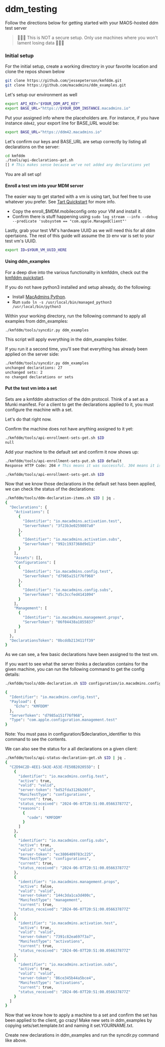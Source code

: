 # ddm_testing
Follow the directions below for getting started with your MAOS-hosted ddm test server


> 🚨🚨🚨 This is NOT a secure setup. Only use machines where you won't lament losing data 🚨🚨🚨

### Initial setup
For the initial setup, create a working directory in your favorite location and clone the repos shown below

```bash
git clone https://github.com/jessepeterson/kmfddm.git
git clone https://github.com/macadmins/ddm_examples.git
```

Let's setup our environment as well
```bash
export API_KEY="$YOUR_DDM_API_KEY"
export BASE_URL="https://$YOUR_DDM_INSTANCE.macadmins.io"
```
Put your assigned info where the placeholders are. For instance, if you have instance `ddm42`, your export line for BASE_URL would be:
```bash
export BASE_URL="https://ddm42.macadmins.io"
```
Let's confirm our keys and BASE_URL are setup correctly by listing all declarations on the server:
```bash
cd kmfddm
./tools/api-declarations-get.sh
[] # This makes sense because we've not added any declarations yet
```
You are all set up!

#### Enroll a test vm into your MDM server
The easier way to get started with a vm is using tart, but feel free to use whatever you prefer. See [Tart Quickstart](tart_quickstart.md) for more info.

- Copy the enroll_$MDM.mobileconfig onto your VM and install it.
- Confirm there is stuff happening using `sudo log stream --info --debug --predicate 'subsystem == "com.apple.ManagedClient"'`

Lastly, grab your test VM's hardware UUID as we will need this for all ddm opertaions. The rest of this guide will assume the `ID` env var is set to your test vm's UUID.

```bash
export ID=$YOUR_VM_UUID_HERE
```

#### Using ddm_examples
For a deep dive into the various functionality in kmfddm, check out the [kmfddm quickstart](https://github.com/jessepeterson/kmfddm/blob/main/docs/quickstart.md#basic-setup).

If you do not have python3 installed and setup already, do the following:
- Install [MacAdmins Python](https://github.com/macadmins/python/releases).
- Run `sudo ln -s /usr/local/bin/managed_python3 /usr/local/bin/python3`

Within your working directory, run the following command to apply all examples from ddm_examples:

```bash
./kmfddm/tools/syncdir.py ddm_examples
```
This script will apply everything in the ddm_examples folder.

If you run it a second time, you'll see that everything has already been applied on the server side:

```bash
./kmfddm/tools/syncdir.py ddm_examples
unchanged declarations: 27
unchanged sets: 2
no changed declarations or sets
```

#### Put the test vm into a set
Sets are a kmfddm abstraction of the ddm protocol. Think of a set as a Munki manifest. For a client to get the declarations applied to it, you must configure the machine with a set.

Let's do that right now.

Confirm the machine does not have anything assigned to it yet:
```bash
./kmfddm/tools/api-enrollment-sets-get.sh $ID
null
```
Add your machine to the default set and confirm it now shows up:
```bash
./kmfddm/tools/api-enrollment-sets-put.sh $ID default
Response HTTP Code: 204 # This means it was successful. 304 means it is already set.

./kmfddm/tools/api-enrollment-sets-get.sh $ID
```

Now that we know those declarations in the default set hass been applied, we can check the status of the declarations:

```bash
./kmfddm/tools/ddm-declaration-items.sh $ID | jq .
{
  "Declarations": {
    "Activations": [
      {
        "Identifier": "io.macadmins.activation.test",
        "ServerToken": "3f23b3e0259807a0"
      },
      {
        "Identifier": "io.macadmins.activation.subs",
        "ServerToken": "992c1937368d9d13"
      }
    ],
    "Assets": [],
    "Configurations": [
      {
        "Identifier": "io.macadmins.config.test",
        "ServerToken": "d7985a151f76f968"
      },
      {
        "Identifier": "io.macadmins.config.subs",
        "ServerToken": "d5c3ccfed4141094"
      }
    ],
    "Management": [
      {
        "Identifier": "io.macadmins.management.props",
        "ServerToken": "06f04438a1855837"
      }
    ]
  },
  "DeclarationsToken": "0bcddb213411ff39"
}
```
As we can see, a few basic declarations have been assigned to the test vm.

If you want to see what the server thinks a declaration contains for the given machine, you can run the following command to get the config details:

```bash
./kmfddm/tools/ddm-declaration.sh $ID configuration/io.macadmins.config.test | jq .

{
  "Identifier": "io.macadmins.config.test",
  "Payload": {
    "Echo": "KMFDDM"
  },
  "ServerToken": "d7985a151f76f968",
  "Type": "com.apple.configuration.management.test"
}
```
Note: You must pass in configuration/$declaration_identifier to this command to see the contents.

We can also see the status for a all declarations on a given client:

```bash
./kmfddm/tools/api-status-declaration-get.sh $ID | jq .
{
  "C2D94C2D-4EE1-5A3E-A53E-FE50B202055D": [
    {
      "identifier": "io.macadmins.config.test",
      "active": true,
      "valid": "valid",
      "server-token": "bd52fda3126b205f",
      "ManifestType": "configurations",
      "current": true,
      "status_received": "2024-06-07T20:51:00.056637877Z",
      "reasons": [
        {
          "code": "KMFDDM"
        }
      ]
    },
    {
      "identifier": "io.macadmins.config.subs",
      "active": true,
      "valid": "valid",
      "server-token": "ec3806409783c225",
      "ManifestType": "configurations",
      "current": true,
      "status_received": "2024-06-07T20:51:00.056637877Z"
    },
    {
      "identifier": "io.macadmins.management.props",
      "active": false,
      "valid": "valid",
      "server-token": "144c3da1ca3d400c",
      "ManifestType": "management",
      "current": true,
      "status_received": "2024-06-07T20:51:00.056637877Z"
    },
    {
      "identifier": "io.macadmins.activation.test",
      "active": true,
      "valid": "valid",
      "server-token": "7391c82ea697f3a7",
      "ManifestType": "activations",
      "current": true,
      "status_received": "2024-06-07T20:51:00.056637877Z"
    },
    {
      "identifier": "io.macadmins.activation.subs",
      "active": true,
      "valid": "valid",
      "server-token": "86ce345b44a5bce4",
      "ManifestType": "activations",
      "current": true,
      "status_received": "2024-06-07T20:51:00.056637877Z"
    }
  ]
}

```

Now that we know how to apply a machine to a set and confirm the set has been applied to the client, go crazy! Make new sets in ddm_examples by copying sets/set.template.txt and naming it set.YOURNAME.txt.

Create new declarations in ddm_examples and run the syncdir.py command like above.

